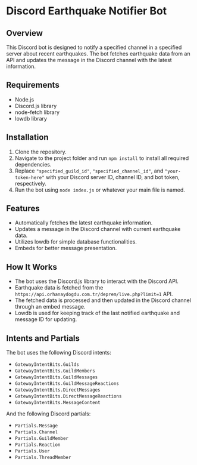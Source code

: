 # Discord Earthquake Notifier Bot

## Overview

This Discord bot is designed to notify a specified channel in a specified server about recent earthquakes. The bot fetches earthquake data from an API and updates the message in the Discord channel with the latest information.

## Requirements

- Node.js
- Discord.js library
- node-fetch library
- lowdb library

## Installation

1. Clone the repository.
2. Navigate to the project folder and run `npm install` to install all required dependencies.
3. Replace `"specified_guild_id"`, `"specified_channel_id"`, and `"your-token-here"` with your Discord server ID, channel ID, and bot token, respectively.
4. Run the bot using `node index.js` or whatever your main file is named.

## Features

- Automatically fetches the latest earthquake information.
- Updates a message in the Discord channel with current earthquake data.
- Utilizes lowdb for simple database functionalities.
- Embeds for better message presentation.

## How It Works

- The bot uses the Discord.js library to interact with the Discord API.
- Earthquake data is fetched from the `https://api.orhanaydogdu.com.tr/deprem/live.php?limit=1` API.
- The fetched data is processed and then updated in the Discord channel through an embed message.
- Lowdb is used for keeping track of the last notified earthquake and message ID for updating.

## Intents and Partials

The bot uses the following Discord intents:

- `GatewayIntentBits.Guilds`
- `GatewayIntentBits.GuildMembers`
- `GatewayIntentBits.GuildMessages`
- `GatewayIntentBits.GuildMessageReactions`
- `GatewayIntentBits.DirectMessages`
- `GatewayIntentBits.DirectMessageReactions`
- `GatewayIntentBits.MessageContent`

And the following Discord partials:

- `Partials.Message`
- `Partials.Channel`
- `Partials.GuildMember`
- `Partials.Reaction`
- `Partials.User`
- `Partials.ThreadMember`
